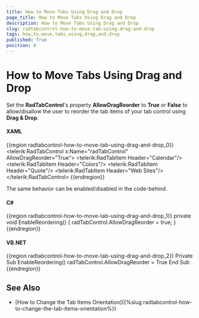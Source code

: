 ```yaml
---
title: How to Move Tabs Using Drag and Drop
page_title: How to Move Tabs Using Drag and Drop
description: How to Move Tabs Using Drag and Drop
slug: radtabcontrol-how-to-move-tab-using-drag-and-drop
tags: how,to,move,tabs,using,drag,and,drop
published: True
position: 0
---
```


# How to Move Tabs Using Drag and Drop

Set the __RadTabControl__'s property __AllowDragReorder__ to __True__ or __False__ to allow/disallow the user to reorder the tab items of your tab control using __Drag & Drop__.

#### __XAML__  
{{region radtabcontrol-how-to-move-tab-using-drag-and-drop_0}}
	<telerik:RadTabControl x:Name="radTabControl" AllowDragReorder="True">
	    <telerik:RadTabItem Header="Calendar"/>
	    <telerik:RadTabItem Header="Colors"/>
	    <telerik:RadTabItem Header="Quote"/>
	    <telerik:RadTabItem Header="Web Sites"/>
	</telerik:RadTabControl>
{{endregion}}

The same behavior can be enabled/disabled in the code-behind.

#### __C#__  
{{region radtabcontrol-how-to-move-tab-using-drag-and-drop_1}}
	private void EnableReordering()
	{
	    radTabControl.AllowDragReorder = true;
	}
{{endregion}}

#### __VB.NET__  
{{region radtabcontrol-how-to-move-tab-using-drag-and-drop_2}}
    Private Sub EnableReordering()
        radTabControl.AllowDragReorder = True
    End Sub
{{endregion}}

## See Also 
 * [How to Change the Tab Items Orientation]({%slug radtabcontrol-how-to-change-the-tab-items-orientation%})
